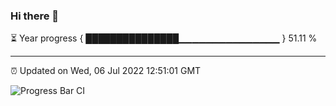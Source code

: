 ### Hi there 👋

⏳ Year progress { ███████████████▁▁▁▁▁▁▁▁▁▁▁▁▁▁▁ } 51.11 %

---

⏰ Updated on Wed, 06 Jul 2022 12:51:01 GMT

![Progress Bar CI](https://github.com/ZhaoGui/ZhaoGui/workflows/Progress%20Bar%20CI/badge.svg)
